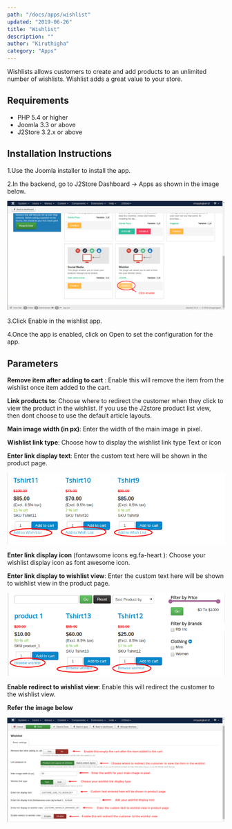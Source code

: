 ```yaml
---
path: "/docs/apps/wishlist"
updated: "2019-06-26"
title: "Wishlist"
description: ""
author: "Kiruthigha"
category: "Apps"
---
```




Wishlists allows customers to create and add products to an unlimited number of wishlists. Wishlist adds a great value to your store.

## Requirements

- PHP 5.4 or higher
- Joomla 3.3 or above
- J2Store 3.2.x or above



## Installation Instructions

1\.Use the Joomla installer to install the app.

2\.In the backend, go to J2Store Dashboard -> Apps as shown in the image below.

![wl01](https://raw.githubusercontent.com/j2store/doc-images/master/apps/wishlist/wishlist_01.png)

3\.Click Enable in the wishlist app.

4\.Once the app is enabled, click on Open to set the configuration for the app.

## Parameters
**Remove item after adding to cart** : Enable this will remove the item from the wishlist once item added to the cart.

**Link products to**: Choose where to redirect the customer when they click to view the product in the wishlist. If you use the J2store product list view, then dont choose to use the default article layouts.

**Main image width (in px)**: Enter the width of the main image in pixel.

**Wishlist link type**: Choose how to display the wishlist link type Text or icon

**Enter link display text**: Enter the custom text here will be shown in the product page.

![wl02](https://raw.githubusercontent.com/j2store/doc-images/master/apps/wishlist/wishlist_02.png)


**Enter link display icon** (fontawsome icons eg.fa-heart ): Choose your wishlist display icon as font awesome icon.

**Enter link display to wishlist view**: Enter the custom text here will be shown to wishlist view in the product page.

![wl03](https://raw.githubusercontent.com/j2store/doc-images/master/apps/wishlist/wishlist_03.png)

**Enable redirect to wishlist view**: Enable this will redirect the customer to the wishlist view.

**Refer the image below**

![wl04](https://raw.githubusercontent.com/j2store/doc-images/master/apps/wishlist/wishlist_04.png)
